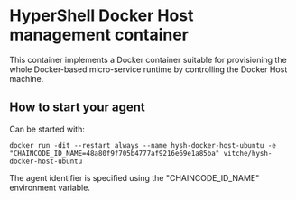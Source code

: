 # HyperShell Docker Host management container
This container implements a Docker container suitable for
provisioning the whole Docker-based micro-service runtime
by controlling the Docker Host machine.

## How to start your agent
Can be started with:
```shell
docker run -dit --restart always --name hysh-docker-host-ubuntu -e "CHAINCODE_ID_NAME=48a80f9f705b4777af9216e69e1a85ba" vitche/hysh-docker-host-ubuntu
```
The agent identifier is specified using the "CHAINCODE_ID_NAME" environment variable.